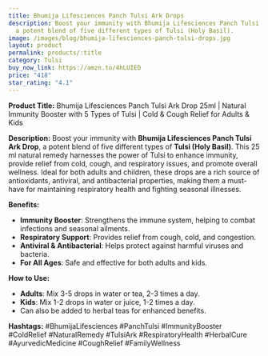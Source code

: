 ```yaml
---
title: Bhumija Lifesciences Panch Tulsi Ark Drops
description: Boost your immunity with Bhumija Lifesciences Panch Tulsi Ark Drop,
  a potent blend of five different types of Tulsi (Holy Basil).
image: /images/blog/bhumija-lifesciences-panch-tulsi-drops.jpg
layout: product
permalink: products/:title
category: Tulsi
buy_now_link: https://amzn.to/4hLUIED
price: "418"
star_rating: "4.1"
---
```

**Product Title:** Bhumija Lifesciences Panch Tulsi Ark Drop 25ml | Natural Immunity Booster with 5 Types of Tulsi | Cold & Cough Relief for Adults & Kids

**Description:**
Boost your immunity with **Bhumija Lifesciences Panch Tulsi Ark Drop**, a potent blend of five different types of **Tulsi (Holy Basil)**. This 25 ml natural remedy harnesses the power of Tulsi to enhance immunity, provide relief from cold, cough, and respiratory issues, and promote overall wellness. Ideal for both adults and children, these drops are a rich source of antioxidants, antiviral, and antibacterial properties, making them a must-have for maintaining respiratory health and fighting seasonal illnesses.

**Benefits:**
- **Immunity Booster**: Strengthens the immune system, helping to combat infections and seasonal ailments.
- **Respiratory Support**: Provides relief from cough, cold, and congestion.
- **Antiviral & Antibacterial**: Helps protect against harmful viruses and bacteria.
- **For All Ages**: Safe and effective for both adults and kids.

**How to Use:**
- **Adults**: Mix 3-5 drops in water or tea, 2-3 times a day.
- **Kids**: Mix 1-2 drops in water or juice, 1-2 times a day.
- Can also be added to herbal teas for enhanced benefits.

**Hashtags:**
#BhumijaLifesciences #PanchTulsi #ImmunityBooster #ColdRelief #NaturalRemedy #TulsiArk #RespiratoryHealth #HerbalCure #AyurvedicMedicine #CoughRelief #FamilyWellness
